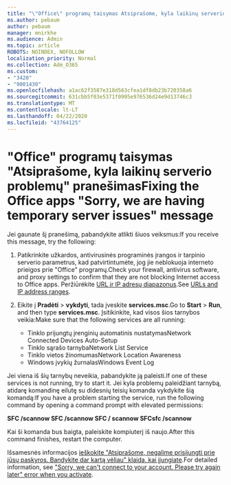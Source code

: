 ```yaml
---
title: "\"Office\" programų taisymas Atsiprašome, kyla laikinų serverio problemų pranešimas"
ms.author: pebaum
author: pebaum
manager: mnirkhe
ms.audience: Admin
ms.topic: article
ROBOTS: NOINDEX, NOFOLLOW
localization_priority: Normal
ms.collection: Adm_O365
ms.custom:
- "3420"
- "9001430"
ms.openlocfilehash: a1ac62f3587e318d563cfea1df8db23b720358a6
ms.sourcegitcommit: 631cbb5f03e5371f0995e976536d24e9d13746c3
ms.translationtype: MT
ms.contentlocale: lt-LT
ms.lasthandoff: 04/22/2020
ms.locfileid: "43764125"
---
```

# <a name="fixing-the-office-apps-sorry-we-are-having-temporary-server-issues-message"></a><span data-ttu-id="bad3d-102">"Office" programų taisymas "Atsiprašome, kyla laikinų serverio problemų" pranešimas</span><span class="sxs-lookup"><span data-stu-id="bad3d-102">Fixing the Office apps "Sorry, we are having temporary server issues" message</span></span>

<span data-ttu-id="bad3d-103">Jei gaunate šį pranešimą, pabandykite atlikti šiuos veiksmus:</span><span class="sxs-lookup"><span data-stu-id="bad3d-103">If you receive this message, try the following:</span></span>

1. <span data-ttu-id="bad3d-104">Patikrinkite užkardos, antivirusinės programinės įrangos ir tarpinio serverio parametrus, kad patvirtintumėte, jog jie neblokuoja interneto prieigos prie "Office" programų.</span><span class="sxs-lookup"><span data-stu-id="bad3d-104">Check your firewall, antivirus software, and proxy settings to confirm that they are not blocking Internet access to Office apps.</span></span> <span data-ttu-id="bad3d-105">Peržiūrėkite [URL ir IP adresų diapazonus](https://docs.microsoft.com/office365/enterprise/urls-and-ip-address-ranges).</span><span class="sxs-lookup"><span data-stu-id="bad3d-105">See [URLs and IP address ranges](https://docs.microsoft.com/office365/enterprise/urls-and-ip-address-ranges).</span></span>

2. <span data-ttu-id="bad3d-106">Eikite į **Pradėti** > **vykdyti**, tada įveskite **services.msc**.</span><span class="sxs-lookup"><span data-stu-id="bad3d-106">Go to **Start** > **Run**, and then type **services.msc**.</span></span> <span data-ttu-id="bad3d-107">Įsitikinkite, kad visos šios tarnybos veikia:</span><span class="sxs-lookup"><span data-stu-id="bad3d-107">Make sure that the following services are all running:</span></span>
    - <span data-ttu-id="bad3d-108">Tinklo prijungtų įrenginių automatinis nustatymas</span><span class="sxs-lookup"><span data-stu-id="bad3d-108">Network Connected Devices Auto-Setup</span></span>
    - <span data-ttu-id="bad3d-109">Tinklo sąrašo tarnyba</span><span class="sxs-lookup"><span data-stu-id="bad3d-109">Network List Service</span></span>
    - <span data-ttu-id="bad3d-110">Tinklo vietos žinomumas</span><span class="sxs-lookup"><span data-stu-id="bad3d-110">Network Location Awareness</span></span>
    - <span data-ttu-id="bad3d-111">Windows įvykių žurnalas</span><span class="sxs-lookup"><span data-stu-id="bad3d-111">Windows Event Log</span></span>

<span data-ttu-id="bad3d-112">Jei viena iš šių tarnybų neveikia, pabandykite ją paleisti.</span><span class="sxs-lookup"><span data-stu-id="bad3d-112">If one of these services is not running, try to start it.</span></span> <span data-ttu-id="bad3d-113">Jei kyla problemų paleidžiant tarnybą, atidarę komandinę eilutę su didesnių teisių komanda vykdykite šią komandą:</span><span class="sxs-lookup"><span data-stu-id="bad3d-113">If you have a problem starting the service, run the following command by opening a command prompt with elevated permissions:</span></span>

<span data-ttu-id="bad3d-114">**SFC /scannow SFC /scannow SFC / scannow SFC**</span><span class="sxs-lookup"><span data-stu-id="bad3d-114">**sfc /scannow**</span></span>

<span data-ttu-id="bad3d-115">Kai ši komanda bus baigta, paleiskite kompiuterį iš naujo.</span><span class="sxs-lookup"><span data-stu-id="bad3d-115">After this command finishes, restart the computer.</span></span>

<span data-ttu-id="bad3d-116">Išsamesnės informacijos [ieškokite "Atsiprašome, negalime prisijungti prie jūsų paskyros. Bandykite dar kartą vėliau" klaida, kai įjungiate](https://docs.microsoft.com/office/troubleshoot/activation-installation/issue-when-activate-office-from-office-365).</span><span class="sxs-lookup"><span data-stu-id="bad3d-116">For detailed information, see ["Sorry, we can't connect to your account. Please try again later" error when you activate](https://docs.microsoft.com/office/troubleshoot/activation-installation/issue-when-activate-office-from-office-365).</span></span>